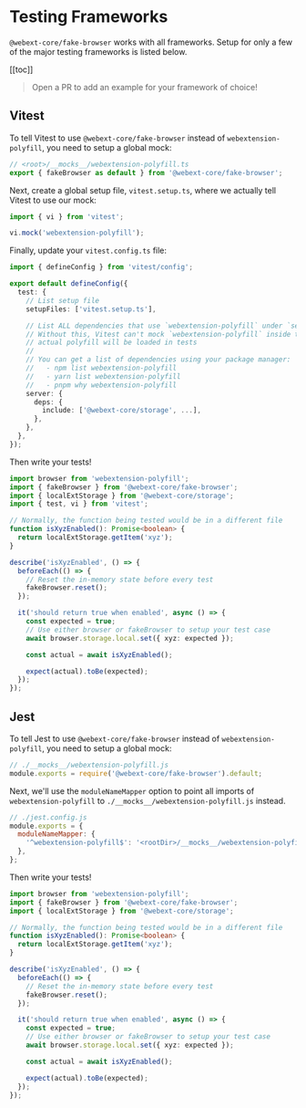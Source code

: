 # Testing Frameworks

`@webext-core/fake-browser` works with all frameworks. Setup for only a few of the major testing frameworks is listed below.

[[toc]]

> Open a PR to add an example for your framework of choice!

## Vitest

To tell Vitest to use `@webext-core/fake-browser` instead of `webextension-polyfill`, you need to setup a global mock:

```ts
// <root>/__mocks__/webextension-polyfill.ts
export { fakeBrowser as default } from '@webext-core/fake-browser';
```

Next, create a global setup file, `vitest.setup.ts`, where we actually tell Vitest to use our mock:

```ts
import { vi } from 'vitest';

vi.mock('webextension-polyfill');
```

Finally, update your `vitest.config.ts` file:

```ts
import { defineConfig } from 'vitest/config';

export default defineConfig({
  test: {
    // List setup file
    setupFiles: ['vitest.setup.ts'],

    // List ALL dependencies that use `webextension-polyfill` under `server.deps.include`.
    // Without this, Vitest can't mock `webextension-polyfill` inside the dependencies, and the
    // actual polyfill will be loaded in tests
    //
    // You can get a list of dependencies using your package manager:
    //   - npm list webextension-polyfill
    //   - yarn list webextension-polyfill
    //   - pnpm why webextension-polyfill
    server: {
      deps: {
        include: ['@webext-core/storage', ...],
      },
    },
  },
});
```

Then write your tests!

```ts
import browser from 'webextension-polyfill';
import { fakeBrowser } from '@webext-core/fake-browser';
import { localExtStorage } from '@webext-core/storage';
import { test, vi } from 'vitest';

// Normally, the function being tested would be in a different file
function isXyzEnabled(): Promise<boolean> {
  return localExtStorage.getItem('xyz');
}

describe('isXyzEnabled', () => {
  beforeEach(() => {
    // Reset the in-memory state before every test
    fakeBrowser.reset();
  });

  it('should return true when enabled', async () => {
    const expected = true;
    // Use either browser or fakeBrowser to setup your test case
    await browser.storage.local.set({ xyz: expected });

    const actual = await isXyzEnabled();

    expect(actual).toBe(expected);
  });
});
```

## Jest

To tell Jest to use `@webext-core/fake-browser` instead of `webextension-polyfill`, you need to setup a global mock:

```ts
// ./__mocks__/webextension-polyfill.js
module.exports = require('@webext-core/fake-browser').default;
```

Next, we'll use the `moduleNameMapper` option to point all imports of `webextension-polyfill` to `./__mocks__/webextension-polyfill.js` instead.

```js
// ./jest.config.js
module.exports = {
  moduleNameMapper: {
    '^webextension-polyfill$': '<rootDir>/__mocks__/webextension-polyfill.js',
  },
};
```

Then write your tests!

```ts
import browser from 'webextension-polyfill';
import { fakeBrowser } from '@webext-core/fake-browser';
import { localExtStorage } from '@webext-core/storage';

// Normally, the function being tested would be in a different file
function isXyzEnabled(): Promise<boolean> {
  return localExtStorage.getItem('xyz');
}

describe('isXyzEnabled', () => {
  beforeEach(() => {
    // Reset the in-memory state before every test
    fakeBrowser.reset();
  });

  it('should return true when enabled', async () => {
    const expected = true;
    // Use either browser or fakeBrowser to setup your test case
    await browser.storage.local.set({ xyz: expected });

    const actual = await isXyzEnabled();

    expect(actual).toBe(expected);
  });
});
```
